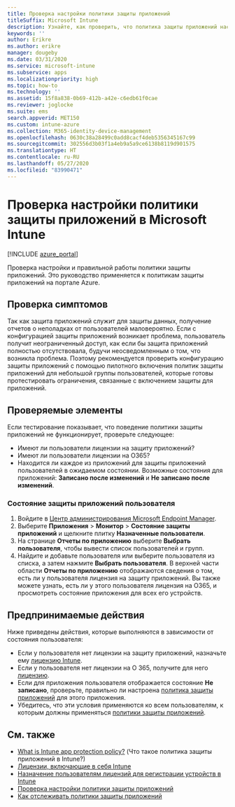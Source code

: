 ```yaml
---
title: Проверка настройки политики защиты приложений
titleSuffix: Microsoft Intune
description: Узнайте, как проверить, что политика защиты приложений настроена и работает правильно в Microsoft Intune.
keywords: ''
author: Erikre
ms.author: erikre
manager: dougeby
ms.date: 03/31/2020
ms.service: microsoft-intune
ms.subservice: apps
ms.localizationpriority: high
ms.topic: how-to
ms.technology: ''
ms.assetid: 15f8a838-0b69-412b-a42e-c6edb61f0cae
ms.reviewer: joglocke
ms.suite: ems
search.appverid: MET150
ms.custom: intune-azure
ms.collection: M365-identity-device-management
ms.openlocfilehash: 0630c38a28499c0add8cacf4deb5356345167c99
ms.sourcegitcommit: 302556d3b03f1a4eb9a5a9ce6138b8119d901575
ms.translationtype: HT
ms.contentlocale: ru-RU
ms.lasthandoff: 05/27/2020
ms.locfileid: "83990471"
---
```

# <a name="how-to-validate-your-app-protection-policy-setup-in-microsoft-intune"></a>Проверка настройки политики защиты приложений в Microsoft Intune

[!INCLUDE [azure_portal](../includes/azure_portal.md)]

Проверка настройки и правильной работы политики защиты приложений. Это руководство применяется к политикам защиты приложений на портале Azure.

## <a name="checking-for-symptoms"></a>Проверка симптомов
Так как защита приложений служит для защиты данных, получение отчетов о неполадках от пользователей маловероятно. Если с конфигурацией защиты приложений возникает проблема, пользователь получит неограниченный доступ, как если бы защита приложений полностью отсутствовала, будучи неосведомленным о том, что возникла проблема. Поэтому рекомендуется проверить конфигурацию защиты приложений с помощью пилотного включения политик защиты приложений для небольшой группы пользователей, которые готовы протестировать ограничения, связанные с включением защиты для приложений.

## <a name="what-to-check"></a>Проверяемые элементы

Если тестирование показывает, что поведение политики защиты приложений не функционирует, проверьте следующее:

- Имеют ли пользователи лицензии на защиту приложений?
- Имеют ли пользователи лицензии на O365?
- Находится ли каждое из приложений для защиты приложений пользователей в ожидаемом состоянии. Возможные состояния для приложений: **Записано после изменений** и **Не записано после изменений**.

### <a name="user-app-protection-status"></a>Состояние защиты приложений пользователя
1. Войдите в [Центр администрирования Microsoft Endpoint Manager](https://go.microsoft.com/fwlink/?linkid=2109431).
3. Выберите **Приложения** > **Монитор** >  **Состояние защиты приложений** и щелкните плитку **Назначенные пользователи**. 
4. На странице **Отчеты по приложению** выберите **Выбрать пользователя**, чтобы вывести список пользователей и групп. 
5. Найдите и добавьте пользователя или выберите пользователя из списка, а затем нажмите **Выбрать пользователя**. В верхней части области **Отчеты по приложению** отображаются сведения о том, есть ли у пользователя лицензия на защиту приложений. Вы также можете узнать, есть ли у этого пользователя лицензия на O365, и просмотреть состояние приложения для всех его устройств.

## <a name="what-to-do"></a>Предпринимаемые действия
Ниже приведены действия, которые выполняются в зависимости от состояния пользователя:

- Если у пользователя нет лицензии на защиту приложений, назначьте ему [лицензию Intune](../fundamentals/licenses.md).
- Если у пользователя нет лицензии на O 365, получите для него [лицензию](../fundamentals/licenses.md).
- Если для приложения пользователя отображается состояние **Не записано**, проверьте, правильно ли настроена [политика защиты приложений](app-protection-policies-validate.md) для этого приложения.
- Убедитесь, что эти условия применяются ко всем пользователям, к которым должны применяться [политики защиты приложений](app-protection-policies-monitor.md).

## <a name="see-also"></a>См. также

- [What is Intune app protection policy?](app-protection-policies.md) (Что такое политика защиты приложений в Intune?)
- [Лицензии, включающие в себя Intune](../fundamentals/licenses.md)
- [Назначение пользователям лицензий для регистрации устройств в Intune](../fundamentals/licenses-assign.md)
- [Проверка настройки политики защиты приложений](app-protection-policies-validate.md)
- [Как отслеживать политики защиты приложений](app-protection-policies-monitor.md)

